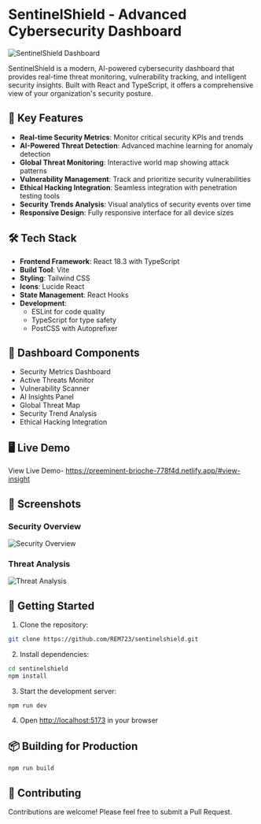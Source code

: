 # SentinelShield - Advanced Cybersecurity Dashboard

![SentinelShield Dashboard](https://images.pexels.com/photos/5380642/pexels-photo-5380642.jpeg?auto=compress&cs=tinysrgb&w=1200)

SentinelShield is a modern, AI-powered cybersecurity dashboard that provides real-time threat monitoring, vulnerability tracking, and intelligent security insights. Built with React and TypeScript, it offers a comprehensive view of your organization's security posture.

## 🚀 Key Features

- **Real-time Security Metrics**: Monitor critical security KPIs and trends
- **AI-Powered Threat Detection**: Advanced machine learning for anomaly detection
- **Global Threat Monitoring**: Interactive world map showing attack patterns
- **Vulnerability Management**: Track and prioritize security vulnerabilities
- **Ethical Hacking Integration**: Seamless integration with penetration testing tools
- **Security Trends Analysis**: Visual analytics of security events over time
- **Responsive Design**: Fully responsive interface for all device sizes

## 🛠️ Tech Stack

- **Frontend Framework**: React 18.3 with TypeScript
- **Build Tool**: Vite
- **Styling**: Tailwind CSS
- **Icons**: Lucide React
- **State Management**: React Hooks
- **Development**:
  - ESLint for code quality
  - TypeScript for type safety
  - PostCSS with Autoprefixer

## 🎯 Dashboard Components

- Security Metrics Dashboard
- Active Threats Monitor
- Vulnerability Scanner
- AI Insights Panel
- Global Threat Map
- Security Trend Analysis
- Ethical Hacking Integration

## 🖥️ Live Demo

View Live Demo- https://preeminent-brioche-778f4d.netlify.app/#view-insight

## 📸 Screenshots

### Security Overview
![Security Overview](https://images.pexels.com/photos/5473337/pexels-photo-5473337.jpeg?auto=compress&cs=tinysrgb&w=1200)

### Threat Analysis
![Threat Analysis](https://images.pexels.com/photos/5473950/pexels-photo-5473950.jpeg?auto=compress&cs=tinysrgb&w=1200)

## 🚀 Getting Started

1. Clone the repository:
```bash
git clone https://github.com/REM723/sentinelshield.git
```

2. Install dependencies:
```bash
cd sentinelshield
npm install
```

3. Start the development server:
```bash
npm run dev
```

4. Open [http://localhost:5173](http://localhost:5173) in your browser

## 📦 Building for Production

```bash
npm run build
```

## 🤝 Contributing

Contributions are welcome! Please feel free to submit a Pull Request.
